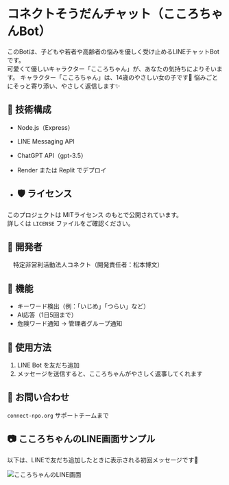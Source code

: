 # コネクトそうだんチャット（こころちゃんBot）

このBotは、子どもや若者や高齢者の悩みを優しく受け止めるLINEチャットBotです。  
可愛くて優しいキャラクター「こころちゃん」が、あなたの気持ちによりそいます。
キャラクター「こころちゃん」は、14歳のやさしい女の子です🌸
悩みごとにそっと寄り添い、やさしく返信します✨

## 🔧 技術構成
- Node.js（Express）
- LINE Messaging API
- ChatGPT API（gpt-3.5）
- Render または Replit でデプロイ

- ## 🛡️ ライセンス
このプロジェクトは MITライセンス のもとで公開されています。  
詳しくは `LICENSE` ファイルをご確認ください。

## 👤 開発者
　特定非営利活動法人コネクト（開発責任者：松本博文）

## 🚀 機能
- キーワード検出（例：「いじめ」「つらい」など）
- AI応答（1日5回まで）
- 危険ワード通知 → 管理者グループ通知

## 📎 使用方法
1. LINE Bot を友だち追加
2. メッセージを送信すると、こころちゃんがやさしく返事してくれます

## 💌 お問い合わせ
`connect-npo.org` サポートチームまで

## 📷 こころちゃんのLINE画面サンプル

以下は、LINEで友だち追加したときに表示される初回メッセージです🌸

![こころちゃんのLINE画面](./images/kokoro-line.jpg)
